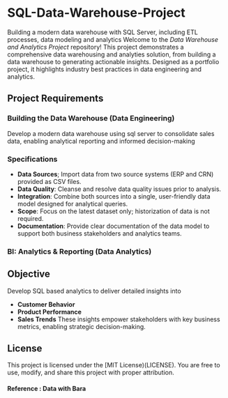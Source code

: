 # SQL-Data-Warehouse-Project
Building a modern data warehouse with SQL Server, including ETL processes, data modeling and analytics
Welcome to the *Data Warehouse and Analytics Project* repository! 
This project demonstrates a comprehensive data warehousing and analyties solution, from building a data warehouse to generating actionable insights. Designed as a portfolio project, it highlights industry best practices in data engineering and analytics.


##  Project Requirements

### Building the Data Warehouse (Data Engineering)
Develop a modern data warehouse using sql server to consolidate sales data, enabling analytical reporting and informed decision-making

### Specifications
- **Data Sources**; Import data from two source systems (ERP and CRN) provided as CSV files.
- **Data Quality**: Cleanse and resolve data quality issues prior to analysis.
- **Integration**: Combine both sources into a single, user-friendly data model designed for analytical queries.
- **Scope**: Focus on the latest dataset only; historization of data is not required.
- **Documentation**: Provide clear documentation of the data model to support both business stakeholders and analytics teams.


### BI: Analytics & Reporting (Data Analytics)

## Objective 
Develop SQL based analytics to deliver detailed insights into
- **Customer Behavior**
- **Product Performance**
- **Sales Trends**
These insights empower stakeholders with key business metrics, enabling strategic decision-making.

## License
This project is licensed under the [MIT License)(LICENSE). You are free to use, modify, and share this project with proper attribution.

#### Reference : **Data with Bara**

